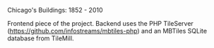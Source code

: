Chicago's Buildings: 1852 - 2010

Frontend piece of the project. Backend uses the PHP TileServer (https://github.com/infostreams/mbtiles-php) and an MBTiles SQLite database from TileMill.
